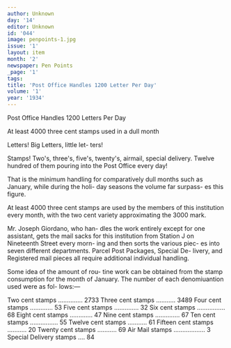 ```yaml
---
author: Unknown
day: '14'
editor: Unknown
id: '044'
image: penpoints-1.jpg
issue: '1'
layout: item
month: '2'
newspaper: Pen Points
_page: '1'
tags:
title: 'Post Office Handles 1200 Letter Per Day'
volume: '1'
year: '1934'
---
```

Post Office Handles
1200 Letters Per Day

At least 4000 three cent
stamps used in a 
dull month

Letters! Big Letters, little let-
ters!

Stamps! Two's, three's, five's, 
twenty's, airmail, special delivery.
Twelve hundred of them pouring
into the Post Office every day!

That is the minimum handling 
for comparatively dull months such 
as January, while during the holi-
day seasons the volume far surpass-
es this figure.

At least 4000 three cent stamps 
are used by the members of this
institution every month, with the 
two cent variety approximating 
the 3000 mark.

Mr. Joseph Giordano, who han-
dles the work entirely except for 
one assistant, gets the mail sacks
for this institution from Station J
on Nineteenth Street every morn-
ing and then sorts the various piec-
es into seven different departments.
Parcel Post Packages, Special De-
livery, and Registered mail pieces
all require additional individual 
handling.

Some idea of the amount of rou-
tine work can be obtained from the 
stamp consumption for the month
of January. The number of each
denomiuantion used were as fol-
lows:—

Two cent stamps .............. 2733
Three cent stamps ........... 3489
Four cent stamps ............. 53
Five cent stamps .............. 32
Six cent stamps ................ 68
Eight cent stamps ............. 47
Nine cent stamps .............. 67
Ten cent stamps ................ 55
Twelve cent stamps ........... 61
Fifteen cent stamps ........... 20
Twenty cent stamps ........... 69
Air Mail stamps .................. 3
Special Delivery stamps .... 84